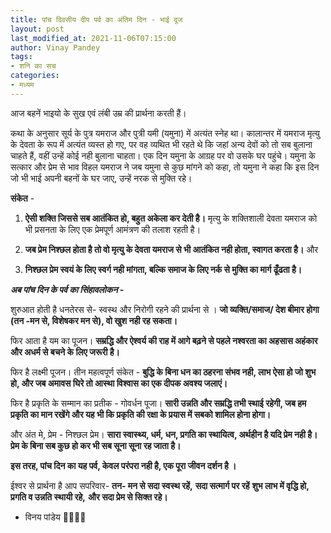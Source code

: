 ```yaml
---
title: पांच दिवसीय दीप पर्व का अंतिम दिन - भाई दूज
layout: post
last_modified_at: 2021-11-06T07:15:00
author: Vinay Pandey
tags:
- शनि का सच
categories:
- मध्यम
---
```

आज बहनें भाइयो के सुख एवं लंबी उम्र की प्रार्थना करती हैं।

कथा के अनुसार सूर्य के पुत्र यमराज और पुत्री यमी (यमुना) में अत्यंत स्नेह था। कालान्तर में यमराज मृत्यु के देवता के रूप में अत्यंत व्यस्त हो गए, पर वह व्यथित भी रहते थे कि जहां अन्य देवों को तो सब बुलाना चाहते हैं, वहीं उन्हें कोई नही बुलाना चाहता। एक दिन यमुना के आग्रह पर वो उसके घर पहुंचे। यमुना के सत्कार और प्रेम से भाव विहल यमराज  ने जब यमुना से कुछ मांगने को कहा, तो यमुना ने कहा कि इस दिन जो भी भाई अपनी बहनों के घर जाए, उन्हें नरक से मुक्ति रहे। 

**संकेत**  - 
1.  **ऐसी शक्ति जिससे सब आतंकित हो, बहुत अकेला कर देती है।** मृत्यु के शक्तिशाली देवता यमराज को भी प्रसनता के लिए एक प्रेमपूर्ण आमंत्रण की तलाश रहती है।
 
2. **जब प्रेम निश्छल होता है  तो वो मृत्यु के देवता यमराज से भी आतंकित नही होता, स्वागत करता है।** 
और
3. **निश्छल प्रेम स्वयं के लिए स्वर्ग नही मांगता, बल्कि समाज के लिए नर्क से मुक्ति का मार्ग ढूँढता है।**

***अब पांच दिन के पर्व का सिंहावलोकन -***

शुरुआत होती है धनतेरस से- स्वस्थ और निरोगी रहने की प्रार्थना से । **जो व्यक्ति/समाज/ देश बीमार होगा (तन -मन से, विशेषकर मन से), वो खुश नही रह सकता।**

फिर आता है यम का पूजन। **सम्रद्धि और ऐश्वर्य की राह में आगे बढ़ने से पहले नश्वरता का अहसास अहंकार और अधर्म  से बचने के लिए जरूरी है।**

फिर है लक्ष्मी पूजन। तीन महत्वपूर्ण संकेत - **बुद्धि के बिना धन का ठहरना संभव नही, लाभ ऐसा हो जो शुभ हो, और जब अमावस घिरे तो आस्था विश्वास का एक दीपक अवश्य जलाएं।**

फिर है प्रकृति के सम्मान का प्रतीक - गोवर्धन पूजा। **सारी उन्नति और सम्रद्धि तभी स्थाई रहेगी, जब हम प्रकृति का मान रखेंगे और यह भी कि प्रकृति की रक्षा के प्रयास में सबको शामिल होना होगा।** 

और अंत मे, प्रेम - निश्छल प्रेम। **सारा स्वास्थ्य, धर्म, धन, प्रगति का स्थायित्व, अर्थहीन है यदि प्रेम नही है। प्रेम के बिना सब कुछ हो कर भी सब सूना सूना रह जाता है।**

**इस तरह, पांच दिन का यह पर्व, केवल परंपरा नही है, एक पूरा जीवन दर्शन है ।**

ईश्वर से प्रार्थना है आप सपरिवार-
**तन- मन से सदा स्वस्थ रहें,** 
**सदा सत्मार्ग पर रहें**
**शुभ लाभ में वृद्धि हो,**
**प्रगति व उन्नति स्थायी रहे,**
**और सदा प्रेम से सिक्त रहे।** 

- विनय पांडेय
🙏🌷🌷🙏


